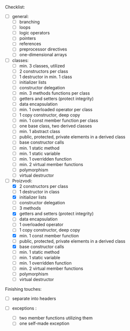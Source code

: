 Checklist:

- [ ] general:
    - [ ] branching
    - [ ] loops
    - [ ] logic operators
    - [ ] pointers
    - [ ] references
    - [ ] preprocessor directives
    - [ ] one-dimensional arrays

- [ ] classes:
    - [ ] min. 3 classes, utilized
    - [ ] 2 constructors per class
    - [ ] 1 destructor in min. 1 class
    - [ ] initializer lists
    - [ ] constructor delegation
    - [ ] min. 3 methods functions per class
    - [ ] getters and setters (protect integrity)
    - [ ] data encapsulation
    - [ ] min. 1 overloaded operator per class
    - [ ] 1 copy constructor, deep copy
    - [ ] min. 1 const member function per class
    - [ ] one base class, two derived classes
    - [ ] min. 1 abstract class
    - [ ] public, protected, private elements in a derived class
    - [ ] base constructor calls
    - [ ] min. 1 static method
    - [ ] min. 1 static variable
    - [ ] min. 1 overridden function
    - [ ] min. 2 virtual member functions
    - [ ] polymorphism
    - [ ] virtual destructor

- [ ] Proizvodi:
    - [X] 2 constructors per class
    - [ ] 1 destructor in class
    - [X] initializer lists
    - [ ] constructor delegation
    - [ ] 3 methods
    - [X] getters and setters (protect integrity)
    - [ ] data encapsulation
    - [ ] 1 overloaded operator
    - [ ] 1 copy constructor, deep copy
    - [X] min. 1 const member function
    - [ ] public, protected, private elements in a derived class
    - [X] base constructor calls
    - [ ] min. 1 static method
    - [ ] min. 1 static variable
    - [ ] min. 1 overridden function
    - [ ] min. 2 virtual member functions
    - [ ] polymorphism
    - [ ] virtual destructor

Finishing touches:
- [ ] separate into headers

- [ ] exceptions :
    - [ ] two member functions utilizing them
    - [ ] one self-made exception